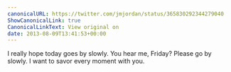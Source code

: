 ```yaml
---
canonicalURL: https://twitter.com/jmjordan/status/365830292344279040
ShowCanonicalLink: true
CanonicalLinkText: View original on
date: 2013-08-09T13:41:53+00:00
---
```

I really hope today goes by slowly. You hear me, Friday? Please go by slowly. I want to savor every moment with you.